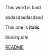 This word is *bold*

asdasdasdasdasd

This one is **italic**

*blockquote*

[README](https://github.com/nardetblaser/otm2016/blob/master/kaytto-ohje.md)
